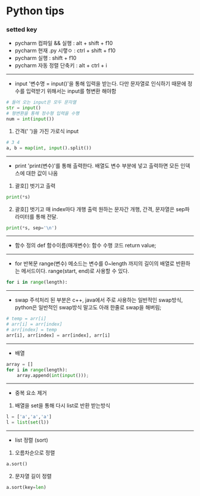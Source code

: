 # Python tips
### setted key
- pycharm 컴파일 && 실행 : alt + shift + f10
- pycharm 현재 .py 시랳ㅇ : ctrl + shift + f10
- pycharm 실행 : shift + f10
- pycharm 자동 정렬 단축키 : alt + ctrl + i
---
- input
'변수명 = input()'을 통해 입력을 받는다. 다만 문자열로 인식하기 때문에 정수를 입력받기 위해서는 input를 형변환 해야함
```python
# 들어 오는 input은 모두 문자열
str = input()
# 형변환을 통해 정수형 입력을 수행
num = int(input())
```
1. 간격(' ')을 가진 가로식 input
```python
# 3 4
a, b = map(int, input().split())
```
---
- print
'print(변수)'를 통해 출력한다. 배열도 변수 부분에 넣고 출력하면 모든 인덱스에 대한 값이 나옴
1. 괄호[] 벗기고 출력
```Python
print(*s)
```
2. 괄호[] 벗기고 매 index마다 개행 출력
원하는 문자간 개행, 간격, 문자열은 sep파라미터를 통해 전달.
```python
print(*s, sep='\n')
```
---
- 함수 정의
def 함수이름(매개변수):
  함수 수행 코드
  return value;
---
- for 반복문
range(변수) 메소드는 변수를 0~length 까지의 길이의 배열로 반환하는 메서드이다. range(start, end)로 사용할 수 있다.
```python
for i in range(length):
```
---
- swap
주석처리 된 부분은 c++, java에서 주로 사용하는 일반적인 swap방식, python은 일반적인 swap방식 말고도 아래 한줄로 swap을 해버림;
```Python
# temp = arr[i]
# arr[i] = arr[index]
# arr[index] = temp
arr[i], arr[index] = arr[index], arr[i]
```
---
- 배열
```python
array = []
for i in range(length):
    array.append(int(input()));
```
---
- 중복 요소 제거
1. 배열을 set을 통해 다시 list로 반환 받는방식
```python
l = ['a','a','a']
l = list(set(l))
```
---
- list 정렬 (sort)
1. 오름차순으로 정렬
```python
a.sort()
```
2. 문자열 길이 정렬
```python
a.sort(key=len)
```
